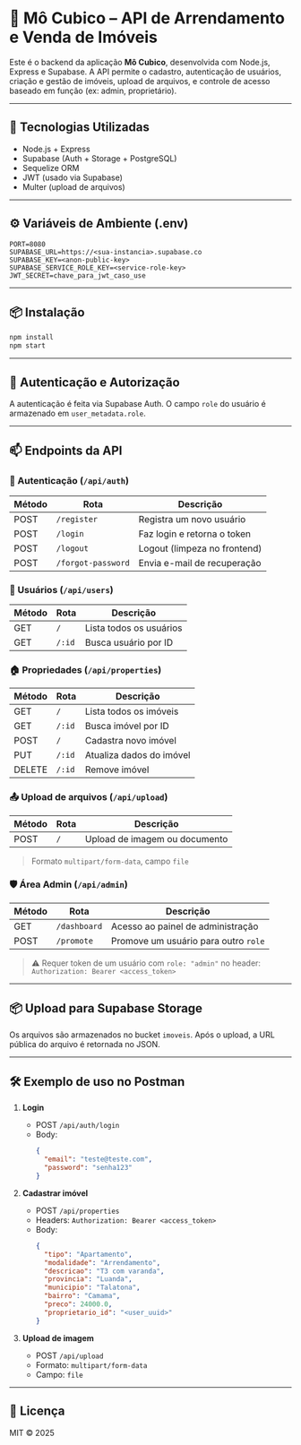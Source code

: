 # 🏡 Mô Cubico – API de Arrendamento e Venda de Imóveis

Este é o backend da aplicação **Mô Cubico**, desenvolvida com Node.js, Express e Supabase. A API permite o cadastro, autenticação de usuários, criação e gestão de imóveis, upload de arquivos, e controle de acesso baseado em função (ex: admin, proprietário).

---

## 🚀 Tecnologias Utilizadas

- Node.js + Express
- Supabase (Auth + Storage + PostgreSQL)
- Sequelize ORM
- JWT (usado via Supabase)
- Multer (upload de arquivos)

---

## ⚙️ Variáveis de Ambiente (.env)

```env
PORT=8080
SUPABASE_URL=https://<sua-instancia>.supabase.co
SUPABASE_KEY=<anon-public-key>
SUPABASE_SERVICE_ROLE_KEY=<service-role-key>
JWT_SECRET=chave_para_jwt_caso_use
```

---

## 📦 Instalação

```bash
npm install
npm start
```

---

## 🔐 Autenticação e Autorização

A autenticação é feita via Supabase Auth. O campo `role` do usuário é armazenado em `user_metadata.role`.

---

## 📫 Endpoints da API

### 🔑 Autenticação (`/api/auth`)

| Método | Rota               | Descrição                    |
| ------ | ------------------ | ---------------------------- |
| POST   | `/register`        | Registra um novo usuário     |
| POST   | `/login`           | Faz login e retorna o token  |
| POST   | `/logout`          | Logout (limpeza no frontend) |
| POST   | `/forgot-password` | Envia e-mail de recuperação  |

### 🧑 Usuários (`/api/users`)

| Método | Rota   | Descrição               |
| ------ | ------ | ----------------------- |
| GET    | `/`    | Lista todos os usuários |
| GET    | `/:id` | Busca usuário por ID    |

### 🏠 Propriedades (`/api/properties`)

| Método | Rota   | Descrição                |
| ------ | ------ | ------------------------ |
| GET    | `/`    | Lista todos os imóveis   |
| GET    | `/:id` | Busca imóvel por ID      |
| POST   | `/`    | Cadastra novo imóvel     |
| PUT    | `/:id` | Atualiza dados do imóvel |
| DELETE | `/:id` | Remove imóvel            |

### 📤 Upload de arquivos (`/api/upload`)

| Método | Rota | Descrição                     |
| ------ | ---- | ----------------------------- |
| POST   | `/`  | Upload de imagem ou documento |

> Formato `multipart/form-data`, campo `file`

### 🛡️ Área Admin (`/api/admin`)

| Método | Rota         | Descrição                            |
| ------ | ------------ | ------------------------------------ |
| GET    | `/dashboard` | Acesso ao painel de administração    |
| POST   | `/promote`   | Promove um usuário para outro `role` |

> ⚠️ Requer token de um usuário com `role: "admin"` no header:
> `Authorization: Bearer <access_token>`

---

## 📦 Upload para Supabase Storage

Os arquivos são armazenados no bucket `imoveis`. Após o upload, a URL pública do arquivo é retornada no JSON.

---

## 🛠 Exemplo de uso no Postman

1. **Login**

   - POST `/api/auth/login`
   - Body:
     ```json
     {
       "email": "teste@teste.com",
       "password": "senha123"
     }
     ```

2. **Cadastrar imóvel**

   - POST `/api/properties`
   - Headers: `Authorization: Bearer <access_token>`
   - Body:
     ```json
     {
       "tipo": "Apartamento",
       "modalidade": "Arrendamento",
       "descricao": "T3 com varanda",
       "provincia": "Luanda",
       "municipio": "Talatona",
       "bairro": "Camama",
       "preco": 24000.0,
       "proprietario_id": "<user_uuid>"
     }
     ```

3. **Upload de imagem**
   - POST `/api/upload`
   - Formato: `multipart/form-data`
   - Campo: `file`

---

## 📄 Licença

MIT © 2025

